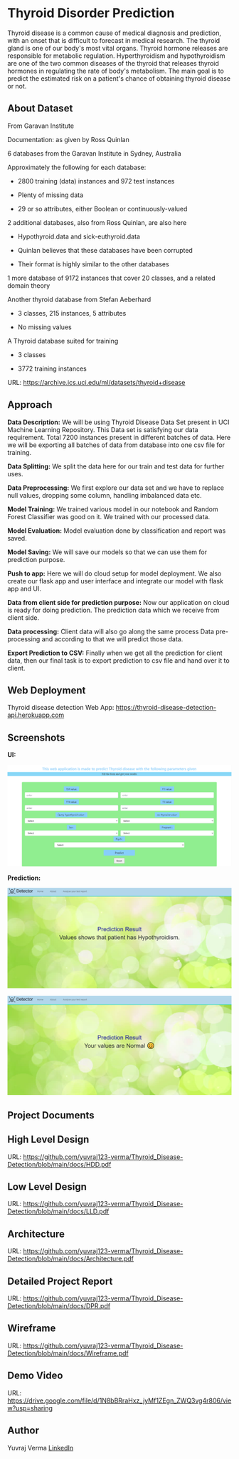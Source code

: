 # Thyroid Disorder Prediction
Thyroid disease is a common cause of medical diagnosis and prediction, with an onset that is difficult to forecast in medical research. The thyroid gland is one of our body's most vital organs. Thyroid hormone releases are responsible for metabolic regulation. Hyperthyroidism and hypothyroidism are one of the two common diseases of the thyroid that releases thyroid hormones in regulating the rate of body's metabolism. The main goal is to predict the estimated risk on a patient's chance of obtaining thyroid disease or not.

## About Dataset
From Garavan Institute

Documentation: as given by Ross Quinlan
 
6 databases from the Garavan Institute in Sydney, Australia


Approximately the following for each database:

  *	2800 training (data) instances and 972 test instances
  
  *	Plenty of missing data
 
  *	29 or so attributes, either Boolean or continuously-valued

2 additional databases, also from Ross Quinlan, are also here
 
 *	Hypothyroid.data and sick-euthyroid.data
 
 *	Quinlan believes that these databases have been corrupted

 *	Their format is highly similar to the other databases

1 more database of 9172 instances that cover 20 classes, and a related domain theory

Another thyroid database from Stefan Aeberhard

*	3 classes, 215 instances, 5 attributes

*	No missing values

A Thyroid database suited for training

*	3 classes

*	3772 training instances

URL: https://archive.ics.uci.edu/ml/datasets/thyroid+disease

## Approach

**Data Description:**
We will be using Thyroid Disease Data Set present in UCI Machine Learning Repository. This Data set is satisfying our data requirement. Total 7200 instances present in different batches of data. Here we will be exporting all batches of data from database into one csv file for training.

**Data Splitting:**
We split the data here for our train and test data for further uses.

**Data Preprocessing:**
We first explore our data set and we have to replace  null values, dropping some column, handling imbalanced data etc.

**Model Training:**
We trained various model in our notebook and Random Forest Classifier was good on it. We trained with our processed data.

**Model Evaluation:**
Model evaluation done by classification and report was saved.

**Model Saving:**
We will save our models so that we can use them for prediction purpose. 

**Push to app:**
Here we will do cloud setup for model deployment. We also create our flask app and user interface and integrate our model with flask app and UI.

**Data from client side for prediction purpose:**
Now our application on cloud is ready for doing prediction. The prediction data which we receive from client side. 

**Data processing:**
Client data will also go along the same process Data pre-processing and according to that we will predict those data.

**Export Prediction to CSV:**
Finally when we get all the prediction for client data, then our final task is to export prediction to csv file and hand over it to client.

## Web Deployment

Thyroid disease detection Web App: https://thyroid-disease-detection-api.herokuapp.com

## Screenshots
**UI:**

![image1](https://github.com/yuvraj123-verma/Thyroid_Disease-Detection/blob/main/screen%20shots/tdd%20form.png)

**Prediction:**

![image3](https://github.com/yuvraj123-verma/Thyroid_Disease-Detection/blob/main/screen%20shots/predict.png)

![image4](https://github.com/yuvraj123-verma/Thyroid_Disease-Detection/blob/main/screen%20shots/normal.png)

## Project Documents

## High Level Design 

URL: https://github.com/yuvraj123-verma/Thyroid_Disease-Detection/blob/main/docs/HDD.pdf

## Low Level Design

URL: https://github.com/yuvraj123-verma/Thyroid_Disease-Detection/blob/main/docs/LLD.pdf

## Architecture

URL: https://github.com/yuvraj123-verma/Thyroid_Disease-Detection/blob/main/docs/Architecture.pdf

## Detailed Project Report

URL: https://github.com/yuvraj123-verma/Thyroid_Disease-Detection/blob/main/docs/DPR.pdf

## Wireframe

URL: https://github.com/yuvraj123-verma/Thyroid_Disease-Detection/blob/main/docs/Wireframe.pdf

## Demo Video

URL: https://drive.google.com/file/d/1N8bBRraHxz_jyMf1ZEgn_ZWQ3vg4r806/view?usp=sharing

## Author

Yuvraj Verma [LinkedIn](https://www.linkedin.com/in/yuvraj-verma-334000186/)
